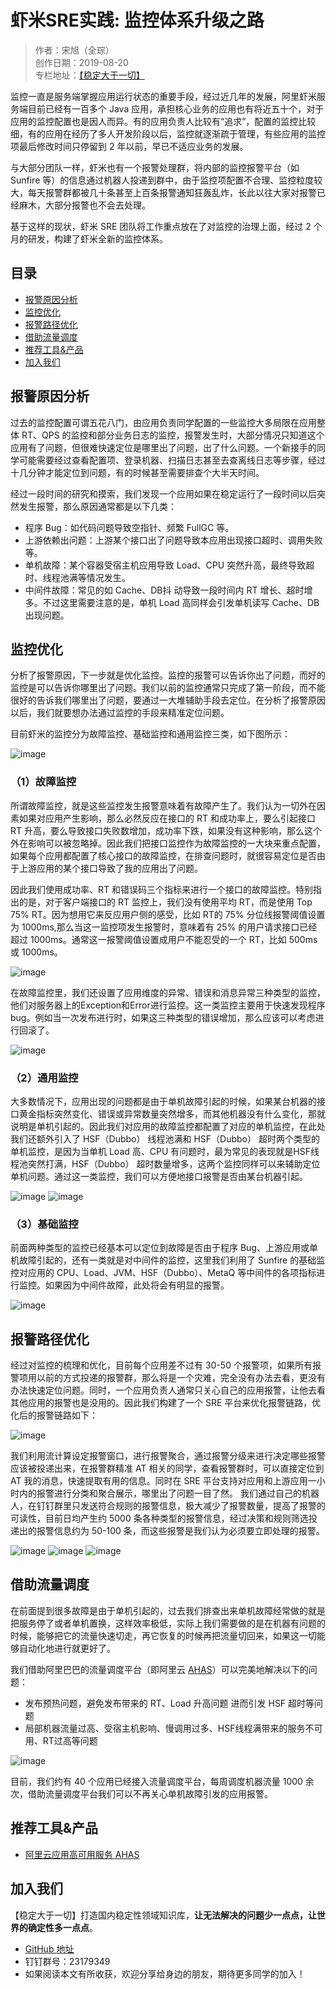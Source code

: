 # 虾米SRE实践: 监控体系升级之路

> 作者：宋旭（全琮）  
> 创作日期：2019-08-20  
> 专栏地址：[【稳定大于一切】](https://github.com/StabilityMan/StabilityGuide)



监控一直是服务端掌握应用运行状态的重要手段，经过近几年的发展，阿里虾米服务端目前已经有一百多个 Java 应用，承担核心业务的应用也有将近五十个，对于应用的监控配置也是因人而异。有的应用负责人比较有“追求”，配置的监控比较细，有的应用在经历了多人开发阶段以后，监控就逐渐疏于管理，有些应用的监控项最后修改时间只停留到 2 年以前，早已不适应业务的发展。

与大部分团队一样，虾米也有一个报警处理群，将内部的监控报警平台（如 Sunfire 等）的信息通过机器人投递到群中，由于监控项配置不合理、监控粒度较大，每天报警群都被几十条甚至上百条报警通知狂轰乱炸，长此以往大家对报警已经麻木，大部分报警也不会去处理。

基于这样的现状，虾米 SRE 团队将工作重点放在了对监控的治理上面，经过 2 个月的研发，构建了虾米全新的监控体系。


## 目录
- [报警原因分析](#报警原因分析)
- [监控优化](#监控优化)
- [报警路径优化](#报警路径优化)
- [借助流量调度](#借助流量调度)
- [推荐工具&产品](#推荐工具产品)
- [加入我们](#加入我们)



## 报警原因分析

过去的监控配置可谓五花八门，由应用负责同学配置的一些监控大多局限在应用整体 RT、QPS 的监控和部分业务日志的监控，报警发生时，大部分情况只知道这个应用有了问题，但很难快速定位是哪里出了问题，出了什么问题。一个新接手的同学可能需要经过查看配置项、登录机器、扫描日志甚至去查离线日志等步骤，经过十几分钟才能定位到问题，有的时候甚至需要排查个大半天时间。

经过一段时间的研究和摸索，我们发现一个应用如果在稳定运行了一段时间以后突然发生报警，那么原因通常都是以下几类：

- 程序 Bug：如代码问题导致空指针、频繁 FullGC 等。
- 上游依赖出问题：上游某个接口出了问题导致本应用出现接口超时、调用失败等。
- 单机故障：某个容器受宿主机应用导致 Load、CPU 突然升高，最终导致超时、线程池满等情况发生。
- 中间件故障：常见的如 Cache、DB抖 动导致一段时间内 RT 增长、超时增多。不过这里需要注意的是，单机 Load 高同样会引发单机读写 Cache、DB 出现问题。

## 监控优化

分析了报警原因，下一步就是优化监控。监控的报警可以告诉你出了问题，而好的监控是可以告诉你哪里出了问题。我们以前的监控通常只完成了第一阶段，而不能很好的告诉我们哪里出了问题，要通过一大堆辅助手段去定位。在分析了报警原因以后，我们就要想办法通过监控的手段来精准定位问题。

目前虾米的监控分为故障监控、基础监控和通用监控三类，如下图所示：

![image](image/监控分类.png)


### （1）故障监控

所谓故障监控，就是这些监控发生报警意味着有故障产生了。我们认为一切外在因素如果对应用产生影响，那么必然反应在接口的 RT 和成功率上，要么引起接口 RT 升高，要么导致接口失败数增加，成功率下跌，如果没有这种影响，那么这个外在影响可以被忽略掉。因此我们把接口监控作为故障监控的一大块来重点配置，如果每个应用都配置了核心接口的故障监控，在排查问题时，就很容易定位是否由于上游应用的某个接口导致了我的应用出了问题。

因此我们使用成功率、RT 和错误码三个指标来进行一个接口的故障监控。特别指出的是，对于客户端接口的 RT 监控上，我们没有使用平均 RT，而是使用 Top 75% RT。因为想用它来反应用户侧的感受，比如 RT的 75% 分位线报警阈值设置为 1000ms,那么当这一监控项发生报警时，意味着有 25% 的用户请求接口已经超过 1000ms。通常这一报警阈值设置成用户不能忍受的一个 RT，比如 500ms 或 1000ms。

![image](image/故障监控_1.png)


在故障监控里，我们还设置了应用维度的异常、错误和消息异常三种类型的监控，他们对服务器上的Exception和Error进行监控。这一类监控主要用于快速发现程序bug。例如当一次发布进行时，如果这三种类型的错误增加，那么应该可以考虑进行回滚了。

![image](image/故障监控_2.png)


### （2）通用监控

大多数情况下，应用出现的问题都是由于单机故障引起的时候，如果某台机器的接口黄金指标突然变化、错误或异常数量突然增多，而其他机器没有什么变化，那就说明是单机引起的。因此我们对应用的故障监控都配置了对应的单机监控，在此处我们还额外引入了 HSF（Dubbo） 线程池满和 HSF（Dubbo） 超时两个类型的单机监控，是因为当单机 Load 高、CPU 有问题时，最为常见的表现就是HSF线程池突然打满，HSF（Dubbo） 超时数量增多，这两个监控同样可以来辅助定位单机问题。通过这一类监控，我们可以方便地接口报警是否由某台机器引起。

![image](image/通用监控_1.png)
![image](image/通用监控_2.png) 

### （3）基础监控

前面两种类型的监控已经基本可以定位到故障是否由于程序 Bug、上游应用或单机故障引起的，还有一类就是对中间件的监控，这里我们利用了 Sunfire 的基础监控对应用的 CPU、Load、JVM、HSF（Dubbo）、MetaQ 等中间件的各项指标进行监控。如果因为中间件故障，此处将会有明显的报警。

![image](image/基础监控.png) 


## 报警路径优化

经过对监控的梳理和优化，目前每个应用差不过有 30-50 个报警项，如果所有报警项用以前的方式投递的报警群，那么将是一个灾难，完全没有办法去看，更没有办法快速定位问题。同时，一个应用负责人通常只关心自己的应用报警，让他去看其他应用的报警也是没用的。因此我们构建了一个 SRE 平台来优化报警链路，优化后的报警链路如下：

![image](image/报警优化.png) 

我们利用流计算设定报警窗口，进行报警聚合，通过报警分级来进行决定哪些报警应该被投递出来，在报警群精准 AT 相关的同学，查看报警群时，可以直接定位到 AT 我的消息，快速提取有用的信息。同时在 SRE 平台支持对应用和上游应用一小时内的报警进行分类和聚合展示，哪里出了问题一目了然。
我们通过自己的机器人，在钉钉群里只发送符合规则的报警信息，极大减少了报警数量，提高了报警的可读性，目前日均产生约 5000 条各种类型的报警信息，经过决策和规则筛选投递出的报警信息约为 50-100 条，而这些报警是我们认为必须要立即处理的报警。

![image](image/报警示例_1.png) 
![image](image/报警示例_2.png) 
![image](image/报警示例_3.png) 


## 借助流量调度

在前面提到很多故障是由于单机引起的，过去我们排查出来单机故障经常做的就是把服务停了或者单机置换，这样效率极低，实际上我们需要做的是在机器有问题的时候，能够把它的流量快速切走，再它恢复的时候再把流量切回来，如果这一切能够自动化地进行就更好了。

我们借助阿里巴巴的流量调度平台（即阿里云 [AHAS](https://help.aliyun.com/document_detail/90320.html)）可以完美地解决以下的问题：

- 发布预热问题，避免发布带来的 RT、Load 升高问题 进而引发 HSF 超时等问题
- 局部机器流量过高、受宿主机影响、慢调用过多、HSF线程满带来的服务不可用、RT过高等问题

![image](image/流量调度示例.png)  

目前，我们约有 40 个应用已经接入流量调度平台，每周调度机器流量 1000 余次，借助流量调度平台我们可以不再关心单机故障引发的应用报警。


## 推荐工具&产品
* [阿里云应用高可用服务 AHAS](https://help.aliyun.com/document_detail/90320.html)


## 加入我们
【稳定大于一切】打造国内稳定性领域知识库，**让无法解决的问题少一点点，让世界的确定性多一点点**。

* [GitHub 地址](https://github.com/StabilityMan/StabilityGuide)
* 钉钉群号：23179349
* 如果阅读本文有所收获，欢迎分享给身边的朋友，期待更多同学的加入！